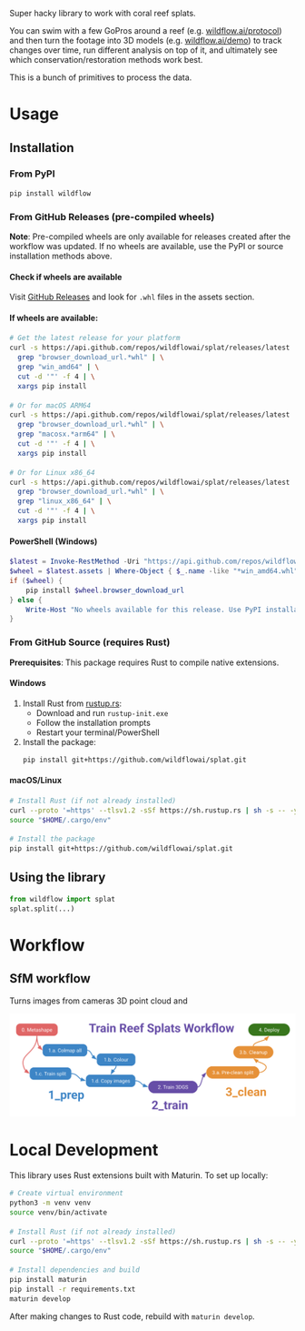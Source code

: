 Super hacky library to work with coral reef splats.

You can swim with a few GoPros around a reef (e.g. [wildflow.ai/protocol](https://wildflow.ai/protocol)) and then turn the footage into 3D models (e.g. [wildflow.ai/demo](https://wildflow.ai/demo)) to track changes over time, run different analysis on top of it, and ultimately see which conservation/restoration methods work best.

This is a bunch of primitives to process the data.

# Usage

## Installation

### From PyPI
```bash
pip install wildflow
```

### From GitHub Releases (pre-compiled wheels)

**Note**: Pre-compiled wheels are only available for releases created after the workflow was updated. If no wheels are available, use the PyPI or source installation methods above.

#### Check if wheels are available
Visit [GitHub Releases](https://github.com/wildflowai/splat/releases) and look for `.whl` files in the assets section.

#### If wheels are available:
```bash
# Get the latest release for your platform
curl -s https://api.github.com/repos/wildflowai/splat/releases/latest | \
  grep "browser_download_url.*whl" | \
  grep "win_amd64" | \
  cut -d '"' -f 4 | \
  xargs pip install

# Or for macOS ARM64
curl -s https://api.github.com/repos/wildflowai/splat/releases/latest | \
  grep "browser_download_url.*whl" | \
  grep "macosx.*arm64" | \
  cut -d '"' -f 4 | \
  xargs pip install

# Or for Linux x86_64
curl -s https://api.github.com/repos/wildflowai/splat/releases/latest | \
  grep "browser_download_url.*whl" | \
  grep "linux_x86_64" | \
  cut -d '"' -f 4 | \
  xargs pip install
```

#### PowerShell (Windows)
```powershell
$latest = Invoke-RestMethod -Uri "https://api.github.com/repos/wildflowai/splat/releases/latest"
$wheel = $latest.assets | Where-Object { $_.name -like "*win_amd64.whl" } | Select-Object -First 1
if ($wheel) {
    pip install $wheel.browser_download_url
} else {
    Write-Host "No wheels available for this release. Use PyPI installation instead: pip install wildflow"
}
```

### From GitHub Source (requires Rust)

**Prerequisites**: This package requires Rust to compile native extensions.

#### Windows
1. Install Rust from [rustup.rs](https://rustup.rs/):
   - Download and run `rustup-init.exe`
   - Follow the installation prompts
   - Restart your terminal/PowerShell
2. Install the package:
   ```bash
   pip install git+https://github.com/wildflowai/splat.git
   ```

#### macOS/Linux
```bash
# Install Rust (if not already installed)
curl --proto '=https' --tlsv1.2 -sSf https://sh.rustup.rs | sh -s -- -y
source "$HOME/.cargo/env"

# Install the package
pip install git+https://github.com/wildflowai/splat.git
```

## Using the library
```py
from wildflow import splat
splat.split(...)
```

# Workflow

## SfM workflow
Turns images from cameras 3D point cloud and 

![](/images/wildflow-3dgs-wf.svg)

# Local Development

This library uses Rust extensions built with Maturin. To set up locally:

```bash
# Create virtual environment
python3 -m venv venv
source venv/bin/activate

# Install Rust (if not already installed)
curl --proto '=https' --tlsv1.2 -sSf https://sh.rustup.rs | sh -s -- -y
source "$HOME/.cargo/env"

# Install dependencies and build
pip install maturin
pip install -r requirements.txt
maturin develop
```

After making changes to Rust code, rebuild with `maturin develop`.

